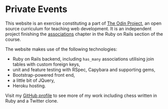 # Private Events

This website is an exercise constituting a part of [The Odin Project](http://www.theodinproject.com/home), an open source curriculum for teaching web development. It is an independent project finishing the [associations](http://www.theodinproject.com/ruby-on-rails/associations) chapter in the Ruby on Rails section of the course.

The website makes use of the following technologies:
+ Ruby on Rails backend, including <code>has_many</code> associations utilising join tables with custom foreign keys,</li>
+ unit and feature testing with RSpec, Capybara and supporting gems,
+ Bootstrap-powered front end,
+ a little bit of JQuery,
+ Heroku hosting.

Visit my [GitHub profile](https://github.com/hp-4k) to see more of my work including chess written in Ruby and a Twitter clone.